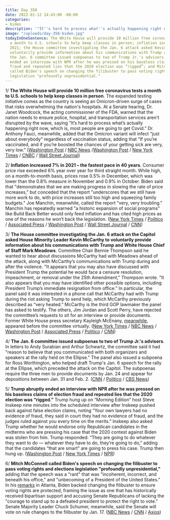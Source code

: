 ```yaml
---
title: Day 358
date: 2022-01-12 14:43:00 -08:00
categories:
- biden
description: '"It''s hard to process what''s actually happening right now."'
image: "/uploads/day-358-biden.jpg"
todayInOneSentence: The White House will provide 10 million free coronavirus tests
  a month to U.S. schools to help keep classes in person; inflation increased 7% in
  2021; the House committee investigating the Jan. 6 attack asked Kevin McCarthy to
  voluntarily provide information about his communications with Trump and Mark Meadows;
  the Jan. 6 committee issued subpoenas to two of Trump Jr.'s advisers; Trump abruptly
  ended an interview with NPR after he was pressed on his baseless claims of election
  fraud and repeated lies that the 2020 election was “rigged”; and Mitch McConnell
  called Biden's speech on changing the filibuster to pass voting rights and elections
  legislation "profoundly unpresidential."
---
```


1/ **The White House will provide 10 million free coronavirus tests a month to U.S. schools to help keep classes in person**. The expanded testing initiative comes as the country is seeing an Omicron-driven surge of cases that risks overwhelming the nation's hospitals. At a Senate hearing, Dr. Janet Woodcock, the acting commissioner of the FDA, warned that the nation needs to ensure police, hospital, and transportation services aren't disrupted by the wave, saying “It’s hard to process what’s actually happening right now, which is, most people are going to get Covid.” Dr. Anthony Fauci, meanwhile, added that the Omicron variant will infect “just about everybody” regardless of vaccination status, adding that “If you’re vaccinated, and if you’re boosted the chances of your getting sick are very, very low.” ([Washington Post](https://www.washingtonpost.com/education/2022/01/12/biden-covid-tests-schools-antigen/) / [NBC News](https://www.nbcnews.com/politics/white-house/white-house-vows-provide-10-million-covid-tests-schools-month-rcna11878) /[Washington Post](https://www.washingtonpost.com/nation/2022/01/12/covid-omicron-variant-live-updates/) / [New York Times](https://www.nytimes.com/live/2022/01/12/world/omicron-covid-testing-vaccines) / [CNBC](https://www.cnbc.com/2022/01/12/covid-news-omicron-disrupts-essential-services-as-workers-call-out.html) / [Wall Street Journal](https://www.wsj.com/articles/biden-administration-to-offer-schools-millions-of-free-covid-19-tests-each-month-11641981601?mod=hp_lead_pos6))

2/ **Inflation increased 7% in 2021 – the fastest pace in 40 years**. Consumer price rise exceeded 6% year over year for third straight month. While high, on a month-to-month basis, prices rose 0.5% in December, which was lower than the 0.8% measure in November and 0.9% in October. Biden said that "demonstrates that we are making progress in slowing the rate of price increases," but conceded that the report "underscores that we still have more work to do, with price increases still too high and squeezing family budgets." Joe Manchin, meanwhile, called the report "very, very troubling." Manchin has repeatedly warned "a historic expansion of social programs" like Build Back Better would only feed inflation and has cited high prices as one of the reasons he won’t back the legislation. ([New York Times](https://www.nytimes.com/2022/01/12/business/economy/cpi-inflation-december-2021.html) / [Politico](https://www.politico.com/news/2022/01/12/inflation-biden-economy-agenda-526980) / [Associated Press](https://apnews.com/article/consumer-prices-inflation-c1bfd93ed1719cf0135420f4fd0270f9) / [Washington Post](https://www.washingtonpost.com/business/2022/01/12/december-cpi-inflation/) / [Wall Street Journal](https://www.wsj.com/articles/us-inflation-consumer-price-index-december-2021-11641940760?mod=hp_lead_pos1) / [CNN](https://www.cnn.com/2022/01/12/politics/joe-biden-inflation-december/index.html))

3/ **The House committee investigating the Jan. 6 attack on the  Capitol asked House Minority Leader Kevin McCarthy to voluntarily provide information about his communications with Trump and White House Chief of Staff Mark Meadows**. Committee Chair Bennie Thompson said he wanted to hear about discussions McCarthy had with Meadows ahead of the attack, along with McCarthy’s communications with Trump during and after the violence. "It appears that you may also have discussed with President Trump the potential he would face a censure resolution, impeachment, or removal under the 25th Amendment," Thompson wrote. "It also appears that you may have identified other possible options, including President Trump’s immediate resignation from office.” In particular, the panel said it was interested in a phone call that McCarthy had with Trump during the riot asking Trump to send help, which McCarthy previously described as “very heated.” McCarthy is the third GOP lawmaker the panel has asked to testify. The others, Jim Jordan and Scott Perry, have rejected the committee’s requests to sit for an interview or provide documents. Former White House press secretary Kayleigh McEnany, [meanwhile](https://www.cnn.com/2022/01/12/politics/kayleigh-mcenany-january-6-committee/), appeared before the committee virtually. ([New York Times](https://www.nytimes.com/2022/01/12/us/politics/kevin-mccarthy-jan-6-committee.html?referringSource=articleShare) / [NBC News](https://www.nbcnews.com/politics/congress/jan-6-committee-seeks-information-house-gop-leader-mccarthy-n1287384) / [Washington Post](https://www.washingtonpost.com/politics/2022/01/12/kevin-mccarthy-jan6-committee-trump-meadows/) / [Associated Press](https://apnews.com/article/donald-trump-kevin-mccarthy-mark-meadows-bennie-thompson-congress-92d310c0bb0232afc0c3d0a6b179874a) / [Politico](https://www.politico.com/news/2022/01/12/jan-6-select-panel-to-seek-mccarthys-testimony-526983) / [CNN](https://www.cnn.com/2022/01/12/politics/kevin-mccarthy-january-6/index.html))

4/ **The Jan. 6 committee issued subpoenas to two of Trump Jr.'s advisers**. In letters to Andy Surabian and Arthur Schwartz, the committee said it had "reason to believe that you communicated with both organizers and speakers at the rally held on the Ellipse." The panel also issued a subpoena for Ross Worthington, who helped draft Trump's Jan. 6 speech for the rally at the Ellipse, which preceded the attack on the Capitol. The subpoenas require the three men to provide documents by Jan. 24 and appear for depositions between Jan. 31 and Feb. 2. ([CNN](https://www.cnn.com/2022/01/11/politics/january-6-subpoenas/) / [Politico](https://www.politico.com/news/2022/01/11/jan-6-panel-subpoenas-trump-jr-aides-trump-speechwriter-526916) / [CBS News](https://www.cbsnews.com/news/january-6-committee-subpoenas-stop-the-steal/))

5/ **Trump abruptly ended an interview with NPR after he was pressed on his baseless claims of election fraud and repeated lies that the 2020 election was “rigged.”** Trump hung up on “Morning Edition” host Steve Inskeep nine minutes into the scheduled interview after Inskeep pushed back against false election claims, noting “Your own lawyers had no evidence of fraud, they said in court they had no evidence of fraud, and the judges ruled against you every time on the merits.” Inskeep also asked Trump whether he would endorse only Republican candidates in the midterms who are pressing his case that the 2020 contest against Biden was stolen from him. Trump responded: “They are going to do whatever they want to do — whatever they have to do, they’re going to do,” adding that the candidates “that are smart” are going to press his case. Trump then hung up. ([Washington Post](https://www.washingtonpost.com/politics/trump-npr-interview/2022/01/12/a2d0a26e-7397-11ec-bc13-18891499c514_story.html) / [New York Times](https://www.nytimes.com/2022/01/12/us/politics/donald-trump-npr-interview.html) / [NPR](https://www.npr.org/2022/01/12/1072176709/transcript-full-npr-interview-former-president-donald-trump))

6/ **Mitch McConnell called Biden's speech on changing the filibuster to pass voting rights and elections legislation "profoundly unpresidential,"** adding that the speech was a "rant" that was "incoherent, incorrect, and beneath his office," and "unbecoming of a President of the United States." In his [remarks](https://whatthefuckjusthappenedtoday.com/2022/01/11/day-357/#1-biden-endorsed-%E2%80%9Cgetting-rid-of-the) in Atlanta, Biden backed changing the filibuster to ensure voting rights are protected, framing the issue as one that has historically received bipartisan support and accusing Senate Republicans of lacking the "courage to stand up to a defeated president to protect the right to vote." Senate Majority Leader Chuck Schumer, meanwhile, said the Senate will vote on rule changes to the filibuster by Jan. 17. ([NBC News](https://www.nbcnews.com/politics/congress/mcconnell-calls-biden-s-voting-rights-speech-profoundly-unpresidential-n1287368) / [CNN](https://www.cnn.com/2022/01/12/politics/mitch-mcconnell-biden-speech-reaction/index.html) / [Axios](https://www.axios.com/mcconnell-biden-voting-rights-filibuster-07015c5f-e66f-4ec6-a400-8e8d5f90a886.html))